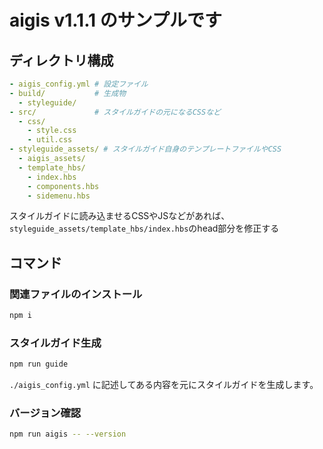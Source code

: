 # aigis v1.1.1 のサンプルです

## ディレクトリ構成

```yaml
- aigis_config.yml # 設定ファイル
- build/           # 生成物
  - styleguide/
- src/             # スタイルガイドの元になるCSSなど
  - css/
    - style.css
    - util.css
- styleguide_assets/ # スタイルガイド自身のテンプレートファイルやCSS
  - aigis_assets/
  - template_hbs/
    - index.hbs
    - components.hbs
    - sidemenu.hbs
```

スタイルガイドに読み込ませるCSSやJSなどがあれば、`styleguide_assets/template_hbs/index.hbs`のhead部分を修正する

## コマンド

### 関連ファイルのインストール

```bash
npm i
```

### スタイルガイド生成

```bash
npm run guide
```

`./aigis_config.yml` に記述してある内容を元にスタイルガイドを生成します。

### バージョン確認

```bash
npm run aigis -- --version
```
